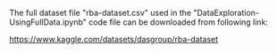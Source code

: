 The full dataset file "rba-dataset.csv" used in the "DataExploration-UsingFullData.ipynb" code file can be downloaded from following link:

https://www.kaggle.com/datasets/dasgroup/rba-dataset
